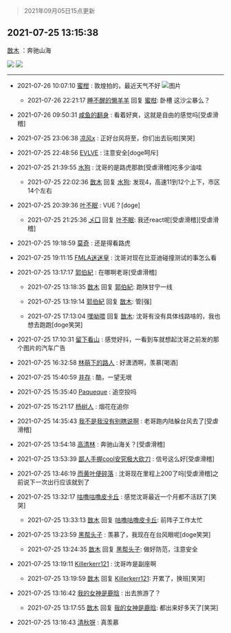 > 2021年09月05日15点更新
<link rel="stylesheet" href="https://cdn.jsdelivr.net/gh/taotie6/sampleJSON@main/css/photo_show.css">


 ## 2021-07-25 13:15:38 

 [㪚木](https://www.coolapk.com/feed/28658477?shareKey=YThkMmNkN2JkODJiNjEzMTc4MjM~) ：奔驰山海 

<div class="album">
<img class="img-item" src="https://image.coolapk.com/feed/2021/0725/13/1081091_cf617a92_0127_3239@480x272.gif" />
<img class="img-item" src="https://image.coolapk.com/feed/2021/0725/13/1081091_d0168f38_9943_0953@576x326.gif" />
</div>

 ------- 

- 2021-07-26 10:07:10 [蜜柑](uid=1097842) : 敦煌拍的，最近天气不好 ![图片](https://image.coolapk.com/feed/2021/0726/10/1097842_14e49896_5228_8901@1920x864.jpeg)

    - 2021-07-26 22:21:17 [睡不醒的懒羊羊](uid=4242505) 回复 [蜜柑](uid=1097842): 卧槽 这沙尘暴么？ 

- 2021-07-26 09:50:31 [咸鱼的翻身](uid=3945270) : 看着好爽，这就是自由的感觉吗[受虐滑稽] 

- 2021-07-25 23:06:38 [凉风x](uid=1300277) : 正好台风将至，你们出去玩啦[笑哭] 

- 2021-07-25 22:48:56 [EVLVE](uid=624501) : 注意安全[doge呵斥] 

- 2021-07-25 21:39:55 [水狗](uid=1827990) : 沈哥的是路虎那款[受虐滑稽]吃多少油哇 

    - 2021-07-25 22:02:36 [㪚木](uid=1081091) 回复 [水狗](uid=1827990): 发现4，高速11到12个上下，市区14个左右 

- 2021-07-25 20:39:36 [叶不眠](uid=1910619) : VUE？[doge] 

    - 2021-07-25 21:25:36 [乄囗](uid=759206) 回复 [叶不眠](uid=1910619): 我还react呢[受虐滑稽][受虐滑稽] 

- 2021-07-25 19:18:59 [莫奇](uid=131936) : 还是得看路虎 

- 2021-07-25 19:11:15 [FMLA迷迷皇](uid=2774036) : 沈哥对现在比亚迪碰撞测试的事怎么看 

- 2021-07-25 13:17:17 [郭伯紀](uid=2859803) : 在哪啊老哥[受虐滑稽] 

    - 2021-07-25 13:18:35 [㪚木](uid=1081091) 回复 [郭伯紀](uid=2859803): 跑陕甘宁一线 

    - 2021-07-25 13:19:14 [郭伯紀](uid=2859803) 回复 [㪚木](uid=1081091): 管[强] 

    - 2021-07-25 17:13:04 [嘿呦喂](uid=546063) 回复 [㪚木](uid=1081091): 沈哥有没有具体线路啥的，我也想去跑跑[doge笑哭] 

- 2021-07-25 17:10:31 [留下看山](uid=1654131) : 感觉好抖，一看到车就想起沈哥之前发的那个图片的汽车广告 

- 2021-07-25 16:32:58 [林萌下的路人](uid=900430) : 好潇洒啊，羡慕[喝酒] 

- 2021-07-25 15:40:59 [并存](uid=1248138) : 酷，一望无垠 

- 2021-07-25 15:35:40 [Paqueque](uid=685582) : 追空投吗 

- 2021-07-25 15:21:17 [杨树人](uid=2082362) : 烟花在追你 

- 2021-07-25 14:35:43 [我不是我没有别瞎说啊](uid=2231912) : 老哥跑内陆躲台风去了[受虐滑稽] 

- 2021-07-25 13:54:18 [高清林](uid=8114305) : 奔驰山海关？[受虐滑稽] 

- 2021-07-25 13:53:39 [鄙人手握cool安究极大砍刀](uid=2616582) : 信号这么好[受虐滑稽] 

- 2021-07-25 13:46:19 [而黄叶便碎落](uid=2845514) : 沈哥现在里程上200了吗[受虐滑稽]之前说下一次出行应该就到了 

- 2021-07-25 13:32:17 [咕噜咕噜皮卡丘](uid=3531276) : 感觉沈哥最近一个月都不活跃了[笑哭] 

    - 2021-07-25 13:33:13 [㪚木](uid=1081091) 回复 [咕噜咕噜皮卡丘](uid=3531276): 前阵子工作太忙 

- 2021-07-25 13:23:59 [黑帮头子](uid=2838832) : 羡慕了，我现在在台风眼呢[doge笑哭] 

    - 2021-07-25 13:24:35 [㪚木](uid=1081091) 回复 [黑帮头子](uid=2838832): 做好防范，注意安全 

- 2021-07-25 13:19:11 [Killerkerr121](uid=1250349) : 沈哥咋是副座啊 

    - 2021-07-25 13:19:59 [㪚木](uid=1081091) 回复 [Killerkerr121](uid=1250349): 开累了，换班[笑哭] 

- 2021-07-25 13:16:42 [我的女神是鹿晗](uid=1817754) : 出去旅游了？ 

    - 2021-07-25 13:17:55 [㪚木](uid=1081091) 回复 [我的女神是鹿晗](uid=1817754): 都出来好多天了[笑哭] 

- 2021-07-25 13:16:43 [清秋呀](uid=1658991) : 真羡慕 

